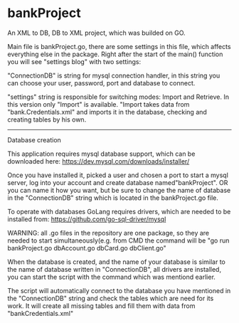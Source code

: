 # bankProject
An XML to DB, DB to XML project, which was builded on GO.

Main file is bankProject.go, there are some settings in this file, which affects everything else in the package.
Right after the start of the main() function you will see "settings blog" with two settings:

"ConnectionDB" is string for mysql connection handler, in this string you can choose your user, password, port and database to connect. 

"settings" string is responsible for switching modes: Import and Retrieve. In this version only "Import" is available. "Import takes data from "bank.Credentials.xml" and imports it in the database, checking and creating tables by his own.

----------------------
Database creation

This application requires mysql database support, which can be downloaded here: https://dev.mysql.com/downloads/installer/

Once you have installed it, picked a user and chosen a port to start a mysql server, log into your account and create database named"bankProject". OR you can name it how you want, but be sure to change the name of database in the "ConnectionDB" string which is located in the bankProject.go file.

To operate with databases GoLang requires drivers, which are needed to be installed from: https://github.com/go-sql-driver/mysql

WARNING: all .go files in the repository are one package, so they are needed to start simultaneously(e.g. from CMD the command will be "go run bankProject.go dbAccount.go dbCard.go dbClient.go" 

When the database is created, and the name of your database is similar to the name of database written in "ConnectionDB", all drivers are installed, you can start the script with the command which was mentiond earlier. 

The script will automatically connect to the database you have mentioned in the "ConnectionDB" string and check the tables which are need for its work. It will create all missing tables and fill them with data from "bankCredentials.xml"
 
